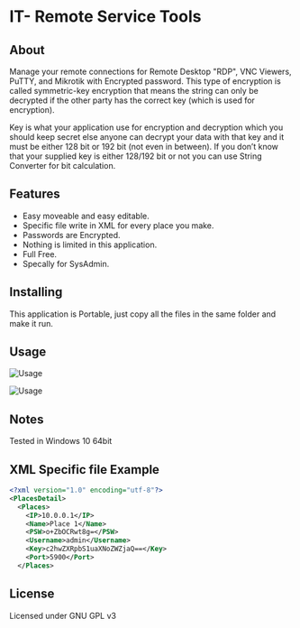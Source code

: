IT- Remote Service Tools
=====

About
-----
Manage your remote connections for Remote Desktop "RDP", VNC Viewers, PuTTY, and Mikrotik with Encrypted password.
This type of encryption is called symmetric-key encryption that means the string can only be decrypted if the other party has the correct key (which is used for encryption).

Key is what your application use for encryption and decryption which you should keep secret else anyone can decrypt your data with that key and it must be
either 128 bit or 192 bit (not even in between). If you don’t know that your supplied key is either 128/192 bit or not you can use String Converter for bit calculation.

Features
--------
- Easy moveable and easy editable.
- Specific file write in XML for every place you make.
- Passwords are Encrypted.
- Nothing is limited in this application.
- Full Free.
- Specally for SysAdmin.

Installing
----------
This application is Portable, just copy all the files in the same folder and make it run.

Usage
---------

![Usage](https://github.com/ShpetimNishefci/IT-Remote-Service-Tools/blob/master/ScreenShoots/Applications.png)

![Usage](https://github.com/ShpetimNishefci/IT-Remote-Service-Tools/blob/master/ScreenShoots/sendkey.png)

Notes
----------
Tested in Windows 10 64bit

XML Specific file Example
-------
```xml
<?xml version="1.0" encoding="utf-8"?>
<PlacesDetail>
  <Places>
    <IP>10.0.0.1</IP>
    <Name>Place 1</Name>
    <PSW>o+ZbOCRwt8g=</PSW>
    <Username>admin</Username>
    <Key>c2hwZXRpbS1uaXNoZWZjaQ==</Key>
    <Port>5900</Port>
  </Places>
```

License
-------

Licensed under GNU GPL v3
